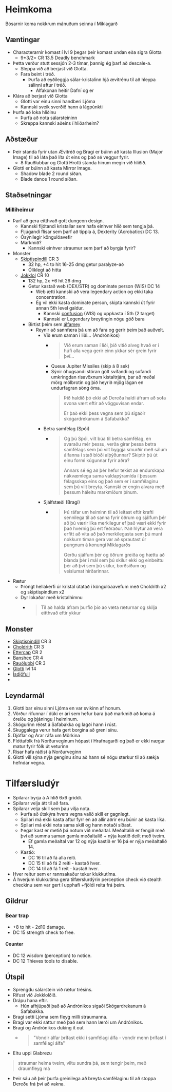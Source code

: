 # Heimkoma
Bósarnir koma nokkrum mánuðum seinna í Miklagarð

## Væntingar
- Characterarnir komast í lvl 9 þegar þeir komast undan eða sigra Glotta
  - 9*3/2= CR 13.5 Deadly benchmark
- Þetta verður stutt sessjón 2-3 tímar, þannig ég þarf að descale-a.
  - Sleppa við að berjast við Glotta.
  - Fara beint í tréð.
    - Þurfa að eyðileggja sálar-kristalinn hjá ævitrénu til að hleypa sálinni 
      aftur í tréð.
      - Álfakonan heitir Dafní og er 
- Klára að berjast við Glotta
  - Glotti var einu sinni handberi Ljóma
  - Kannski sveik sverðið hann á lágpúnkti 
- Þurfa að loka hliðinu
  - Þurfa að nota sálarsteininn
  - Skreppa kannski aðeins í hliðarheim?

## Aðstæður
- Þeir standa fyrir utan Ævitréð og Bragi er búinn að kasta Illusion (Major 
  Image) til að láta það líta út eins og það sé veggur fyrir.
  - 8 Rauðlubbar og Glotti Hrotti standa hinum megin við hliðið.
- Glotti er búinn að kasta Mirror Image.
  - Shadow blade 2 round síðan.
  - Blade dance 1 round síðan.

## Staðsetningar

### Milliheimur
- Þarf að gera eitthvað gott dungeon design.
  - Kannski fljótandi kristallar sem hafa einhver hlið sem tengja þá.
  - Fljúgandi flísar sem þarf að tippla á, Dexterity (Acrobatics) DC 13.
  - Ósýnilegir köngulóavefir
  - Markmið?
    - Kannski einhver straumur sem þarf að byrgja fyrir?
- Monster
  - [Skiptispindill](https://www.dndbeyond.com/monsters/phase-spider) CR 3
    - 32 hp, +4 to hit 16-25 dmg getur paralyze-að
    - Ólíklegt að hitta
  - [Jokklol](https://www.dndbeyond.com/monsters/yochlol) CR 10
    - 132 hp, 2x +6 hit 26 dmg
    - Getur kastað web (DEX/STR) og dominate person (WIS) DC 14
      - Web ætti kannski að vera legendary action og ekki taka concentration.
      - Ég vil ekki kasta dominate person, skipta kannski út fyrir annan 5th 
        level galdur. 
        - Kannski [confusion](https://www.dndbeyond.com/spells/confusion) (WIS)
          og uppkasta í 5th (2 target)
        - Kannski er Legendary breytingin nógu góð bara
    - Birtist þeim sem [álfamey](/resources/ameera-sheikh-moon-elf.jpg)
      - Reynir að sannfæra þá um að fara og gerir þeim það auðvelt.
        - Við erum saman i liði... (Andrónikos)
          - > Við erum saman í liði, þið vitið alveg hvað er í húfi alla vega
              gerir einn ykkar sér grein fyrir því...
          - Queue Jupiter Missiles (skip á 8 sek)
          - Sýnir óhugsandi stóran gölt svífandi og sofandi umkringdan 
            risavöxnum kistaltrjám, þar að meðal mörg mölbrotin og þið heyrið 
            mjög lágan en undurfagran söng óma.
            > Þið haldið þó ekki að Dereða haldi áfram að sofa svona vært eftir
              að vögguvísan endar.
            > 
            > Er það ekki þess vegna sem þú sigaðir skógardrekanum á Safabakka?
        - Betra samfélag (Spói)
          - > Og þú Spói, vilt búa til betra samfélag, en svaraðu mér þessu, 
              verða gírar þessa betra samfélags sem þú vilt byggja smurðir með 
              sálum álfanna í stað blóði alþýðunnar? Skiptir þú út einu formi 
              kúgunnar fyrir aðra?
            > 
            > Annars sé ég að þér hefur tekist að endurskapa nákvæmlega sama 
              valdapýramída í þessum félagsskap eins og það sem er í samfélaginu 
              sem þú vilt breyta. Kannski er engin alvara með þessum háleitu
              markmiðum þínum.
        - Sjálfstæði (Bragi)
          - > Þú ráfar um heiminn til að leitast eftir krafti sennilega til 
              að sanna fyrir öðrum og sjálfum þér að þú værir líka merkilegur 
              ef það væri ekki fyrir það hvernig þú ert feðraður. Það hlýtur að
              vera erfitt að vita að það merkilegasta sem þú munt nokkurn tíman
              gera var að sprautast úr pungnum á konungi Miklagarðs
            > 
            > Gerðu sjálfum þér og öðrum greiða og hættu að blanda þér í mál
              sem þú skilur ekki og einbeittu þér að því sem þú skilur, 
              borðsiðum og veislumat hirðarinnar.
- Rætur
  - Þröngt hellakerfi úr kristal útatað í köngulóaavefum með Choldrith x2 og 
    skiptispindlum x2
  - Dyr lokaðar með kristalhimnu
    - > Til að halda áfram þurfið þið að væta ræturnar og skilja eitthvað eftir
        ykkur

## Monster
- [Skiptispindill](https://www.dndbeyond.com/monsters/phase-spider) CR 3
- [Choldrith](https://www.dndbeyond.com/monsters/choldrith) CR 3
- [Ettercap](https://www.dndbeyond.com/monsters/ettercap) CR 2
- [Banshee](https://www.dndbeyond.com/monsters/banshee) CR 4
- [Rauðlubbi](https://www.dndbeyond.com/monsters/redcap) CR 3
- [Glotti](https://www.dndbeyond.com/profile/Friggi/characters/40949019) lvl 14
- [Ísdjöfull](https://www.dndbeyond.com/monsters/ice-devil-spear-variant)
- 

## Leyndarmál
1. Glotti bar einu sinni Ljóma en var svikinn af honum.
2. Vörður rifunnar í dúki er ári sem hefur bara það markmið að koma á óreiðu
   og þjáningu í heiminum.
3. Skógurinn réðst á Safabakka og lagði hann í rúst.
4. Skuggalega verur hafa gert borgina að greni sínu.
5. Djöflar og Árar ráfa um Mörkina
6. Flóttafólk frá Norðurveginum hópast í Hrafnagarði og það er ekki nægur matur
   fyrir fólk út veturinn
7. Risar hafa ráðist á Norðurveginn
8. Glotti vill sýna nýja genginu sínu að hann sé nógu sterkur til að sækja 
   hefndar vegna.
# Tilfærsludýr

- Spilarar byrja á A hlið 6x6 griddi.
- Spilarar velja átt til að fara.
- Spilarar velja skill sem þau vilja nota.
  - Þurfa að útskýra hvers vegna valið skill er gagnlegt.
  - Spilari má ekki kasta aftur fyrr en að allir aðrir eru búnir að kasta líka.
  - Spilari má ekki nota sama skill og hann notaði síðast.
  - Þegar kast er metið þá notum við meðaltal. Meðaltalið er fengið með því að 
    summa saman gamla meðaltalið + nýja kastið deilt með tveim.
    - Ef gamla meðaltal var 12 og nýja kastið er 16 þá er nýja meðaltalið 14.
  - Kastið:
    - DC 16 til að fá alla reiti.
    - DC 15 til að fá 2 reiti - kastað hver.
    - DC 14 til að fá 1 reit - kastað hver.
- Hver reitur sem er rannsakaður tekur klukkutíma.
- Á hverjum klukkutíma gera tilfærslurdýrin perception check við stealth 
  checkinu sem var gert í upphafi +fjöldi reita frá þeim.

## Gildrur
### Bear trap
- +8 to hit - 2d10 damage. 
- DC 15 strength check to free.
#### Counter
- DC 12 wisdom (perception) to notice.
- DC 12 Thieves tools to disable.

###
## Útspil
- Sprengdu sálarstein við rætur trésins.
- Rifust við Jokklolðið.
- Drápu hana eftir.
  - Hún afhjúpaði það að Andrónikos sigaði Skógardrekanum á Safabakka.
- Bragi setti Ljóma sem fleyg milli straumanna.
- Bragi var ekki sáttur með það sem hann lærði um Andrónikos.
- Bragi og Andrónikos duking it out
  - > "Vondir álfar þrífast ekki í samfélagi álfa - vondir menn þrífast í 
      samfélagi álfa" 
- Eltu uppi Glabrezu 
> straumar heima tveim,
> viltu sundra þá,
> sem tengir þeim,
> með draumfleyg má
- Þeir sáu að þeir þurfa greinilega að breyta samfélaginu til að stoppa Dereðu
  frá því að vakna.